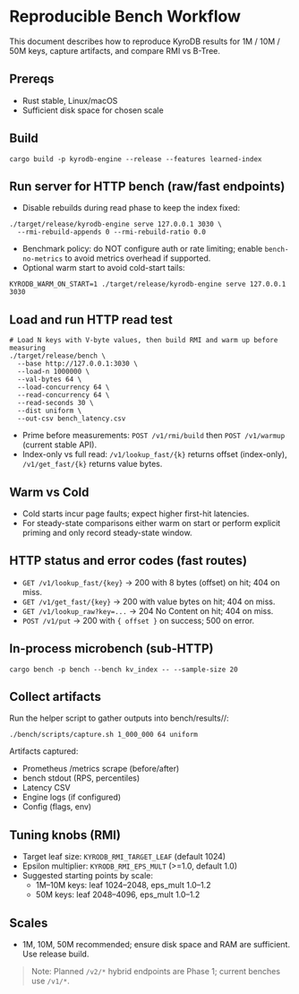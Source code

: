 # Reproducible Bench Workflow

This document describes how to reproduce KyroDB results for 1M / 10M / 50M keys, capture artifacts, and compare RMI vs B-Tree.

## Prereqs
- Rust stable, Linux/macOS
- Sufficient disk space for chosen scale

## Build
```
cargo build -p kyrodb-engine --release --features learned-index
```

## Run server for HTTP bench (raw/fast endpoints)
- Disable rebuilds during read phase to keep the index fixed:
```
./target/release/kyrodb-engine serve 127.0.0.1 3030 \
  --rmi-rebuild-appends 0 --rmi-rebuild-ratio 0.0
```
- Benchmark policy: do NOT configure auth or rate limiting; enable `bench-no-metrics` to avoid metrics overhead if supported.
- Optional warm start to avoid cold-start tails:
```
KYRODB_WARM_ON_START=1 ./target/release/kyrodb-engine serve 127.0.0.1 3030
```

## Load and run HTTP read test
```
# Load N keys with V-byte values, then build RMI and warm up before measuring
./target/release/bench \
  --base http://127.0.0.1:3030 \
  --load-n 1000000 \
  --val-bytes 64 \
  --load-concurrency 64 \
  --read-concurrency 64 \
  --read-seconds 30 \
  --dist uniform \
  --out-csv bench_latency.csv
```
- Prime before measurements: `POST /v1/rmi/build` then `POST /v1/warmup` (current stable API).
- Index-only vs full read: `/v1/lookup_fast/{k}` returns offset (index-only), `/v1/get_fast/{k}` returns value bytes.

## Warm vs Cold
- Cold starts incur page faults; expect higher first-hit latencies.
- For steady-state comparisons either warm on start or perform explicit priming and only record steady-state window.

## HTTP status and error codes (fast routes)
- `GET /v1/lookup_fast/{key}` → 200 with 8 bytes (offset) on hit; 404 on miss.
- `GET /v1/get_fast/{key}` → 200 with value bytes on hit; 404 on miss.
- `GET /v1/lookup_raw?key=...` → 204 No Content on hit; 404 on miss.
- `POST /v1/put` → 200 with `{ offset }` on success; 500 on error.

## In-process microbench (sub-HTTP)
```
cargo bench -p bench --bench kv_index -- --sample-size 20
```

## Collect artifacts
Run the helper script to gather outputs into bench/results/<commit>/:
```
./bench/scripts/capture.sh 1_000_000 64 uniform
```
Artifacts captured:
- Prometheus /metrics scrape (before/after)
- bench stdout (RPS, percentiles)
- Latency CSV
- Engine logs (if configured)
- Config (flags, env)

## Tuning knobs (RMI)
- Target leaf size: `KYRODB_RMI_TARGET_LEAF` (default 1024)
- Epsilon multiplier: `KYRODB_RMI_EPS_MULT` (>=1.0, default 1.0)
- Suggested starting points by scale:
  - 1M–10M keys: leaf 1024–2048, eps_mult 1.0–1.2
  - 50M keys: leaf 2048–4096, eps_mult 1.0–1.2

## Scales
- 1M, 10M, 50M recommended; ensure disk space and RAM are sufficient. Use release build.

> Note: Planned `/v2/*` hybrid endpoints are Phase 1; current benches use `/v1/*`.
